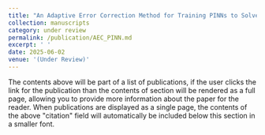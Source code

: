 ```yaml
---
title: "An Adaptive Error Correction Method for Training PINNs to Solve Inverse Problems with Noisy Observational Data"
collection: manuscripts
category: under review
permalink: /publication/AEC_PINN.md
excerpt: ' '
date: 2025-06-02
venue: '(Under Review)'
---
```


The contents above will be part of a list of publications, if the user clicks the link for the publication than the contents of section will be rendered as a full page, allowing you to provide more information about the paper for the reader. When publications are displayed as a single page, the contents of the above "citation" field will automatically be included below this section in a smaller font.
